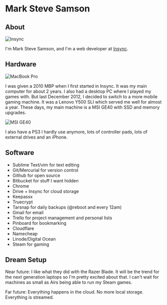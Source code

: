 # Mark Steve Samson

##  About

![Insync](https://rawgithub.com/marksteve/use/master/insync.jpg)

I'm Mark Steve Samson, and I'm a web developer at
[Insync](https://www.insynchq.com).

## Hardware

![MacBook Pro](https://rawgithub.com/marksteve/use/master/mbp.jpg)

I was given a 2010 MBP when I first started in Insync. It was my main
computer for about 2 years. I also had a desktop PC where I played my 
games with. But last December 2012, I decided to switch to a more mobile
gaming machine. It was a Lenovo Y500 SLI which served me well for almost
a year. These days, my main machine is a MSI GE40 with SSD and memory upgrades.

![MSI GE40](https://i.cloudup.com/S44IFKOdqi.jpg)

I also have a PS3 I hardly use anymore, lots of controller pads, lots of
external drives and an iPhone.

## Software

* Sublime Text/vim for text editing
* Git/Mercurial for version control
* Github for open source
* Bitbucket for stuff I want hidden
* Chrome
* Drive + Insync for cloud storage
* Keepassx
* Truecrypt
* Tarsnap for daily backups (@reboot and every 12am)
* Gmail for email
* Trello for project management and personal lists
* Pinboard for bookmarking
* Cloudflare
* Namecheap
* Linode/Digital Ocean
* Steam for gaming

## Dream Setup

Near future: I like what they did with the Razer Blade. It will be the trend
for the next generation laptops so I'm pretty excited about that. I can't wait
for machines as small as Airs being able to run my Steam games.

Far future: Everything happens in the cloud. No more local storage. Everything is streamed.

